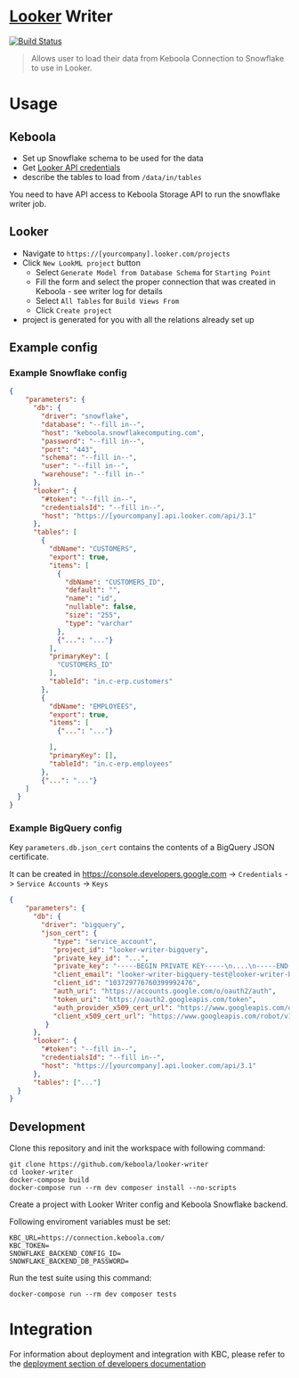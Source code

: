 # [Looker](https://looker.com) Writer

[![Build Status](https://travis-ci.com/keboola/looker-writer.svg?branch=master)](https://travis-ci.com/keboola/looker-writer)

> Allows user to load their data from Keboola Connection to Snowflake to use in Looker. 

# Usage

## Keboola

* Set up Snowflake schema to be used for the data
* Get [Looker API credentials](https://docs.looker.com/reference/api-and-integration/api-auth#authentication_with_a_sdk)
* describe the tables to load from `/data/in/tables`

You need to have API access to Keboola Storage API to run the snowflake writer job.

## Looker

* Navigate to `https://[yourcompany].looker.com/projects`
* Click `New LookML project` button
    * Select `Generate Model from Database Schema` for `Starting Point`  
    * Fill the form and select the proper connection that was created in Keboola - see writer log for details
    * Select `All Tables` for `Build Views From`
    * Click `Create project`
* project is generated for you with all the relations already set up

## Example config

### Example Snowflake config

```json
{
    "parameters": {
      "db": {
        "driver": "snowflake",
        "database": "--fill in--",
        "host": "keboola.snowflakecomputing.com",
        "password": "--fill in--",
        "port": "443",
        "schema": "--fill in--",
        "user": "--fill in--",
        "warehouse": "--fill in--"
      },
      "looker": {
        "#token": "--fill in--",
        "credentialsId": "--fill in--",
        "host": "https://[yourcompany].api.looker.com/api/3.1"
      },
      "tables": [
        {
          "dbName": "CUSTOMERS",
          "export": true,
          "items": [
            {
              "dbName": "CUSTOMERS_ID",
              "default": "",
              "name": "id",
              "nullable": false,
              "size": "255",
              "type": "varchar"
            },
            {"...": "..."}
          ],
          "primaryKey": [
            "CUSTOMERS_ID"
          ],
          "tableId": "in.c-erp.customers"
        },
        {
          "dbName": "EMPLOYEES",
          "export": true,
          "items": [
            {"...": "..."}

          ],
          "primaryKey": [],
          "tableId": "in.c-erp.employees"
        },
        {"...": "..."}
    ]
  }
}
```

### Example BigQuery config

Key `parameters.db.json_cert` contains the contents of a BigQuery JSON certificate. 


It can be created in https://console.developers.google.com -> `Credentials` -> `Service Accounts` -> `Keys`

```json
{
    "parameters": {
      "db": {
        "driver": "bigquery",
        "json_cert": {
           "type": "service_account",
           "project_id": "looker-writer-bigquery",
           "private_key_id": "...",
           "private_key": "-----BEGIN PRIVATE KEY-----\n....\n-----END PRIVATE KEY-----\n",
           "client_email": "looker-writer-bigquery-test@looker-writer-bigquery.iam.gserviceaccount.com",
           "client_id": "103729776760399992476",
           "auth_uri": "https://accounts.google.com/o/oauth2/auth",
           "token_uri": "https://oauth2.googleapis.com/token",
           "auth_provider_x509_cert_url": "https://www.googleapis.com/oauth2/v1/certs",
           "client_x509_cert_url": "https://www.googleapis.com/robot/v1/metadata/x509/looker-writer-bigquery-test%40looker-writer-bigquery.iam.gserviceaccount.com"
         }
      },
      "looker": {
        "#token": "--fill in--",
        "credentialsId": "--fill in--",
        "host": "https://[yourcompany].api.looker.com/api/3.1"
      },
      "tables": ["..."]
  }
}
```

## Development
 
Clone this repository and init the workspace with following command:

```
git clone https://github.com/keboola/looker-writer
cd looker-writer
docker-compose build
docker-compose run --rm dev composer install --no-scripts
```

Create a project with Looker Writer config and Keboola Snowflake backend.


Following enviroment variables must be set:
```dotenv
KBC_URL=https://connection.keboola.com/
KBC_TOKEN=
SNOWFLAKE_BACKEND_CONFIG_ID=
SNOWFLAKE_BACKEND_DB_PASSWORD=
```

Run the test suite using this command:
```shell script
docker-compose run --rm dev composer tests
```
 
# Integration

For information about deployment and integration with KBC, please refer to the [deployment section of developers documentation](https://developers.keboola.com/extend/component/deployment/) 
